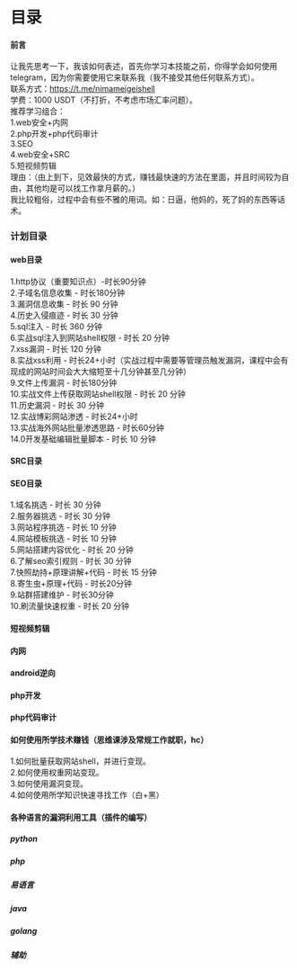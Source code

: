 # 目录
#### 前言
让我先思考一下，我该如何表述，首先你学习本技能之前，你得学会如何使用telegram，因为你需要使用它来联系我（我不接受其他任何联系方式）。\
联系方式：https://t.me/nimameigeishell  \
学费：1000 USDT（不打折，不考虑市场汇率问题）。   \
推荐学习组合：  \
1.web安全+内网 \
2.php开发+php代码审计 \
3.SEO  \
4.web安全+SRC \
5.短视频剪辑  \
理由：（由上到下，见效最快的方式，赚钱最快速的方法在里面，并且时间较为自由，其他均是可以找工作拿月薪的。） \
我比较粗俗，过程中会有些不雅的用词。如：日逼，他妈的，死了妈的东西等话术。



### 计划目录
#### web目录
1.http协议（重要知识点）-时长90分钟 \
2.子域名信息收集 - 时长180分钟 \
3.漏洞信息收集 - 时长 90 分钟 \
4.历史入侵痕迹 - 时长 30 分钟 \
5.sql注入 - 时长 360 分钟 \
6.实战sql注入到网站shell权限 - 时长 20 分钟 \
7.xss漏洞 - 时长 120 分钟 \
8.实战xss利用 - 时长24+小时（实战过程中需要等管理员触发漏洞，课程中会有现成的网站时间会大大缩短至十几分钟甚至几分钟） \
9.文件上传漏洞 - 时长180分钟 \
10.实战文件上传获取网站shell权限 - 时长 20 分钟 \
11.历史漏洞 - 时长 30 分钟 \
12.实战博彩网站渗透 - 时长24+小时  \
13.实战海外网站批量渗透思路 - 时长60分钟 \
14.0开发基础编辑批量脚本 - 时长 10 分钟

#### SRC目录

#### SEO目录
1.域名挑选 - 时长 30 分钟 \
2.服务器挑选 - 时长 30 分钟 \
3.网站程序挑选 - 时长 10 分钟 \
4.网站模板挑选 - 时长 10 分钟\
5.网站搭建内容优化 - 时长 20 分钟 \
6.了解seo索引规则  - 时长 30 分钟 \
7.快照劫持+原理讲解+代码 - 时长 15 分钟 \
8.寄生虫+原理+代码 - 时长20分钟 \
9.站群搭建维护 - 时长30分钟 \
10.刷流量快速权重 - 时长 20 分钟 

#### 短视频剪辑

#### 内网

#### android逆向

#### php开发

#### php代码审计

#### 如何使用所学技术赚钱（思维课涉及常规工作就职，hc）
1.如何批量获取网站shell，并进行变现。 \
2.如何使用权重网站变现。 \
3.如何使用漏洞变现。 \
4.如何使用所学知识快速寻找工作（白+黑） 


#### 各种语言的漏洞利用工具（插件的编写）
##### python

##### php

##### 易语言

##### java

##### golang

##### 辅助
